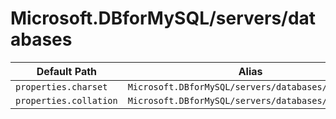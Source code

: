 # Microsoft.DBforMySQL/servers/databases

| Default Path | Alias |
|---|---|
| `properties.charset` | `Microsoft.DBforMySQL/servers/databases/charset` |
| `properties.collation` | `Microsoft.DBforMySQL/servers/databases/collation` |

